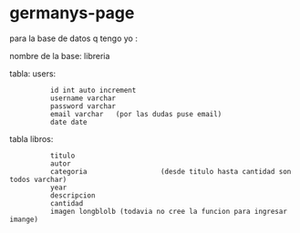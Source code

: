 # germanys-page
para la base de datos q tengo yo :

nombre de la base: libreria

tabla: users: 

              id int auto increment
              username varchar 
              password varchar
              email varchar   (por las dudas puse email)
              date date
              
              
tabla libros:

              titulo
              autor
              categoria                  (desde titulo hasta cantidad son todos varchar)
              year
              descripcion
              cantidad
              imagen longblolb (todavia no cree la funcion para ingresar imange)

